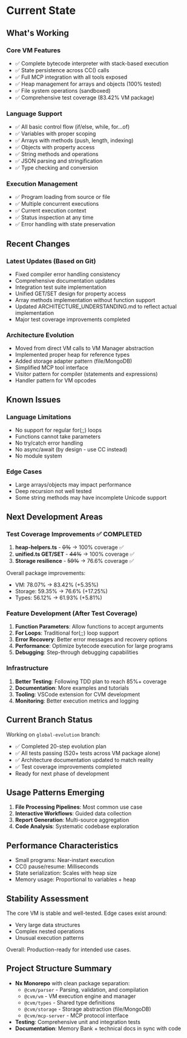 # Current State

## What's Working

### Core VM Features
- ✅ Complete bytecode interpreter with stack-based execution
- ✅ State persistence across CC() calls
- ✅ Full MCP integration with all tools exposed
- ✅ Heap management for arrays and objects (100% tested)
- ✅ File system operations (sandboxed)
- ✅ Comprehensive test coverage (83.42% VM package)

### Language Support
- ✅ All basic control flow (if/else, while, for...of)
- ✅ Variables with proper scoping
- ✅ Arrays with methods (push, length, indexing)
- ✅ Objects with property access
- ✅ String methods and operations
- ✅ JSON parsing and stringification
- ✅ Type checking and conversion

### Execution Management
- ✅ Program loading from source or file
- ✅ Multiple concurrent executions
- ✅ Current execution context
- ✅ Status inspection at any time
- ✅ Error handling with state preservation

## Recent Changes

### Latest Updates (Based on Git)
- Fixed compiler error handling consistency
- Comprehensive documentation updates
- Integration test suite implementation
- Unified GET/SET design for property access
- Array methods implementation without function support
- Updated ARCHITECTURE_UNDERSTANDING.md to reflect actual implementation
- Major test coverage improvements completed

### Architecture Evolution
- Moved from direct VM calls to VM Manager abstraction
- Implemented proper heap for reference types
- Added storage adapter pattern (file/MongoDB)
- Simplified MCP tool interface
- Visitor pattern for compiler (statements and expressions)
- Handler pattern for VM opcodes

## Known Issues

### Language Limitations
- No support for regular for(;;) loops
- Functions cannot take parameters
- No try/catch error handling
- No async/await (by design - use CC instead)
- No module system

### Edge Cases
- Large arrays/objects may impact performance
- Deep recursion not well tested
- Some string methods may have incomplete Unicode support

## Next Development Areas

### Test Coverage Improvements ✅ COMPLETED
1. **heap-helpers.ts** - ~~0%~~ → 100% coverage ✅
2. **unified.ts GET/SET** - ~~44%~~ → 100% coverage ✅  
3. **Storage resilience** - ~~59%~~ → 76.6% coverage ✅

Overall package improvements:
- VM: 78.07% → 83.42% (+5.35%)
- Storage: 59.35% → 76.6% (+17.25%)  
- Types: 56.12% → 61.93% (+5.81%)

### Feature Development (After Test Coverage)
1. **Function Parameters**: Allow functions to accept arguments
2. **For Loops**: Traditional for(;;) loop support
3. **Error Recovery**: Better error messages and recovery options
4. **Performance**: Optimize bytecode execution for large programs
5. **Debugging**: Step-through debugging capabilities

### Infrastructure
1. **Better Testing**: Following TDD plan to reach 85%+ coverage
2. **Documentation**: More examples and tutorials
3. **Tooling**: VSCode extension for CVM development
4. **Monitoring**: Better execution metrics and logging

## Current Branch Status

Working on `global-evolution` branch:
- ✅ Completed 20-step evolution plan
- ✅ All tests passing (520+ tests across VM package alone)
- ✅ Architecture documentation updated to match reality
- ✅ Test coverage improvements completed
- Ready for next phase of development

## Usage Patterns Emerging

1. **File Processing Pipelines**: Most common use case
2. **Interactive Workflows**: Guided data collection
3. **Report Generation**: Multi-source aggregation
4. **Code Analysis**: Systematic codebase exploration

## Performance Characteristics

- Small programs: Near-instant execution
- CC() pause/resume: Milliseconds
- State serialization: Scales with heap size
- Memory usage: Proportional to variables + heap

## Stability Assessment

The core VM is stable and well-tested. Edge cases exist around:
- Very large data structures
- Complex nested operations
- Unusual execution patterns

Overall: Production-ready for intended use cases.

## Project Structure Summary

- **Nx Monorepo** with clean package separation:
  - `@cvm/parser` - Parsing, validation, and compilation
  - `@cvm/vm` - VM execution engine and manager
  - `@cvm/types` - Shared type definitions
  - `@cvm/storage` - Storage abstraction (file/MongoDB)
  - `@cvm/mcp-server` - MCP protocol interface
- **Testing**: Comprehensive unit and integration tests
- **Documentation**: Memory Bank + technical docs in sync with code